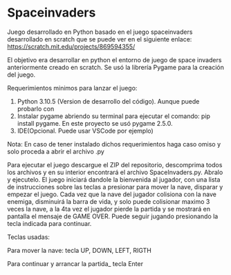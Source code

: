 # Spaceinvaders

Juego desarrollado en Python basado en el juego spaceinvaders desarrollado en scratch que se puede ver en el siguiente enlace:
https://scratch.mit.edu/projects/869594355/

El objetivo era desarrollar en python el entorno de juego de space invaders anteriormente creado en scratch.
Se usó la librería Pygame para la creación del juego.

Requerimientos minimos para lanzar el juego:

1. Python 3.10.5 (Version de desarrollo del código). Aunque puede probarlo con
2. Instalar pygame abriendo su terminal para ejecutar el comando: pip install pygame. En este proyecto se usó pygame 2.5.0.
3. IDE(Opcional. Puede usar VSCode por ejemplo)

Nota: En caso de tener instalado dichos requerimientos haga caso omiso y solo proceda a abrir el archivo .py

Para ejecutar el juego descargue el ZIP del repositorio, descomprima todos los archivos y en su interior encontrará el archivo SpaceInvaders.py. Abralo y ejecutelo.
El juego iniciará dandole la bienvenida al jugador, con una lista de instrucciones sobre las teclas a presionar para mover la nave, disparar y empezar el juego. Cada vez que la nave del jugador colisiona con la nave enemiga, disminuirá la barra de vida, y solo puede colisionar maximo 3 veces la nave, a la 4ta vez el jugador pierde la partida y se mostrará en pantalla el mensaje de GAME OVER. Puede seguir jugando presionando la tecla indicada para continuar.

Teclas usadas:

Para mover la nave:
tecla UP, DOWN, LEFT, RIGTH

Para continuar y arrancar la partida\_
tecla Enter

